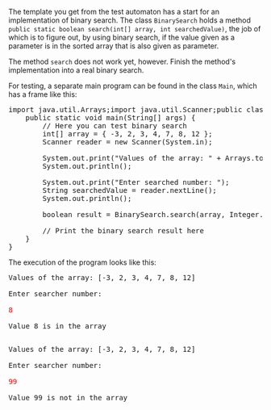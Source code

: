 The template you get from the test automaton has a start for an implementation of binary search.
The class `BinarySearch` holds a method `public static boolean search(int[] array,
int searchedValue)`, the job of which is to figure out, by using binary search, if the
value given as a parameter is in the sorted array that is also given as parameter.

The method `search` does not work yet, however. Finish the method's
implementation into a real binary search.

For testing, a separate main program can be found in the class `Main`, which has a
frame like this:

<pre class="sh_java sh_sourceCode">
import java.util.Arrays;import java.util.Scanner;public class Main {
    public static void main(String[] args) {
        // Here you can test binary search
        int[] array = { -3, 2, 3, 4, 7, 8, 12 };
        Scanner reader = new Scanner(System.in);

        System.out.print("Values of the array: " + Arrays.toString(array));
        System.out.println();

        System.out.print("Enter searched number: ");
        String searchedValue = reader.nextLine();
        System.out.println();

        boolean result = BinarySearch.search(array, Integer.parseInt(searchedValue));

        // Print the binary search result here
    }
}
</pre>

The execution of the program looks like this:

<pre>
Values of the array: [-3, 2, 3, 4, 7, 8, 12]

Enter searcher number: 

<font color="red">8</font>

Value 8 is in the array

</pre>

<pre>
Values of the array: [-3, 2, 3, 4, 7, 8, 12]

Enter searcher number: 

<font color="red">99</font>

Value 99 is not in the array
</pre>